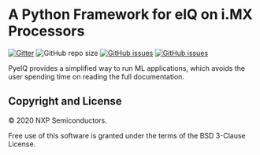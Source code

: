 # A Python Framework for eIQ on i.MX Processors

[![Gitter](https://badges.gitter.im/pyeiq-imx/community.svg)](https://gitter.im/pyeiq-imx/community?utm_source=badge&utm_medium=badge&utm_campaign=pr-badge)
![GitHub repo size](https://img.shields.io/github/repo-size/diegohdorta/pyeiq?style=flat-badge)
[![GitHub issues](https://img.shields.io/github/issues/diegohdorta/pyeiq)](https://github.com/diegohdorta/pyeiq/issues)
[![GitHub issues](https://img.shields.io/badge/license-BSD--3-green)](https://github.com/diegohdorta/pyeiq/blob/master/LICENSE.md)


PyeIQ provides a simplified way to run ML applications, which avoids the user
spending time on reading the full documentation.


## Copyright and License

© 2020 NXP Semiconductors.

Free use of this software is granted under the terms of the BSD 3-Clause License.
